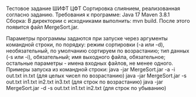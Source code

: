 Тестовое задание ШИФТ ЦФТ
Сортировка слиянием, реализованная согласно заданию.
Требования к программе:
Java 17
Maven 3.8.1
Сборка:
В директории с исходниками выполнить: mvn build. После этого появится файл MergeSort.jar.

Параметры программы задаются при запуске через аргументы командной строки, по порядку:
режим сортировки (-a или -d), необязательный, по умолчанию сортируем по возрастанию;
тип данных (-s или -i), обязательный;
имя выходного файла, обязательное;
остальные параметры - имена входных файлов, не менее одного.
Примеры запуска из командной строки:
java -jar MergeSort.jar -a -i out.txt in.txt (для целых чисел по возрастанию)
java -jar MergeSort.jar -s out.txt in1.txt in2.txt in3.txt (для строк по возрастанию)
java -jar MergeSort.jar -d -s out.txt in1.txt in2.txt (для строк по убыванию)